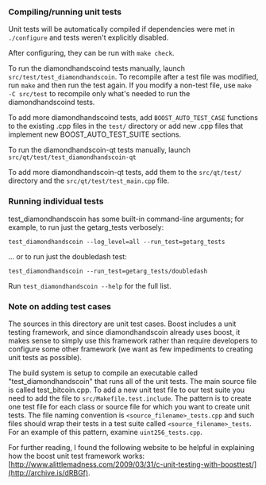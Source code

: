### Compiling/running unit tests

Unit tests will be automatically compiled if dependencies were met in `./configure`
and tests weren't explicitly disabled.

After configuring, they can be run with `make check`.

To run the diamondhandscoind tests manually, launch `src/test/test_diamondhandscoin`. To recompile
after a test file was modified, run `make` and then run the test again. If you
modify a non-test file, use `make -C src/test` to recompile only what's needed
to run the diamondhandscoind tests.

To add more diamondhandscoind tests, add `BOOST_AUTO_TEST_CASE` functions to the existing
.cpp files in the `test/` directory or add new .cpp files that
implement new BOOST_AUTO_TEST_SUITE sections.

To run the diamondhandscoin-qt tests manually, launch `src/qt/test/test_diamondhandscoin-qt`

To add more diamondhandscoin-qt tests, add them to the `src/qt/test/` directory and
the `src/qt/test/test_main.cpp` file.

### Running individual tests

test_diamondhandscoin has some built-in command-line arguments; for
example, to run just the getarg_tests verbosely:

    test_diamondhandscoin --log_level=all --run_test=getarg_tests

... or to run just the doubledash test:

    test_diamondhandscoin --run_test=getarg_tests/doubledash

Run `test_diamondhandscoin --help` for the full list.

### Note on adding test cases

The sources in this directory are unit test cases.  Boost includes a
unit testing framework, and since diamondhandscoin already uses boost, it makes
sense to simply use this framework rather than require developers to
configure some other framework (we want as few impediments to creating
unit tests as possible).

The build system is setup to compile an executable called "test_diamondhandscoin"
that runs all of the unit tests.  The main source file is called
test_bitcoin.cpp. To add a new unit test file to our test suite you need
to add the file to `src/Makefile.test.include`. The pattern is to create
one test file for each class or source file for which you want to create
unit tests.  The file naming convention is `<source_filename>_tests.cpp`
and such files should wrap their tests in a test suite
called `<source_filename>_tests`. For an example of this pattern,
examine `uint256_tests.cpp`.

For further reading, I found the following website to be helpful in
explaining how the boost unit test framework works:
[http://www.alittlemadness.com/2009/03/31/c-unit-testing-with-boosttest/](http://archive.is/dRBGf).
